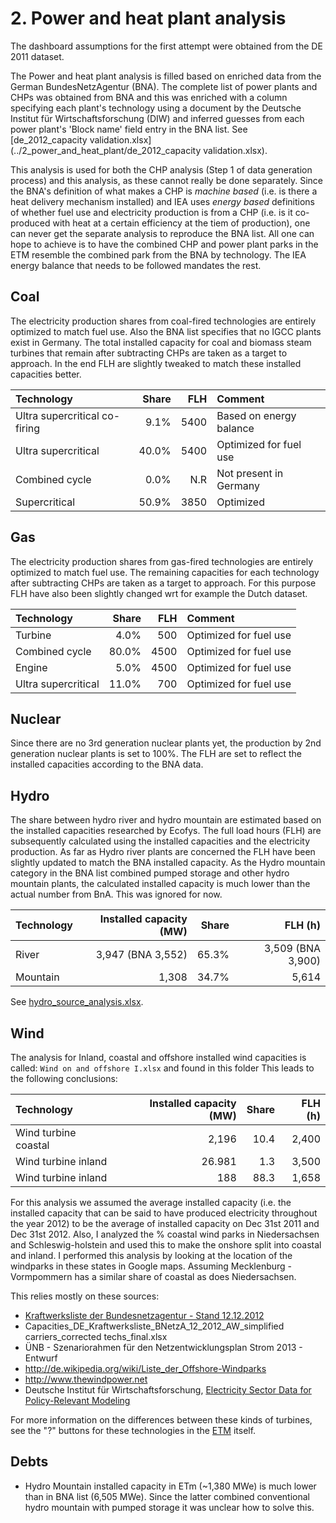 # 2. Power and heat plant analysis

The dashboard assumptions for the first attempt were obtained from the DE 2011 dataset.

The Power and heat plant analysis is filled based on enriched data from the German BundesNetzAgentur (BNA). The complete list of power plants and CHPs was obtained from BNA and this was enriched with a column specifying each plant's technology using a document by the Deutsche Institut für Wirtschaftsforschung (DIW) and inferred guesses from each power plant's 'Block name' field entry in the BNA list.
See [de_2012_capacity validation.xlsx](../2_power_and_heat_plant/de_2012_capacity validation.xlsx).

This analysis is used for both the CHP analysis (Step 1 of data generation process) and this analysis, as these cannot really be done separately. Since the BNA's definition of what makes a CHP is *machine based* (i.e. is there a heat delivery mechanism installed) and IEA uses *energy based* definitions of whether fuel use and electricity production is from a CHP (i.e. is it co-produced with heat at a certain efficiency at the tiem of production), one can never get the separate analysis to reproduce the BNA list. All one can hope to achieve is to have the combined CHP and power plant parks in the ETM resemble the combined park from the BNA by technology. The IEA energy balance that needs to be followed mandates the rest.


## Coal 
The electricity production shares from coal-fired technologies are entirely optimized to match fuel use. Also the BNA list specifies that no IGCC plants exist in Germany. The total installed capacity for coal and biomass steam turbines that remain after subtracting CHPs are taken as a target to approach. In the end FLH are slightly tweaked to match these installed capacities better.

| Technology                    | Share | FLH | Comment                 |
| :---------------------------- | ----: |---:| :---------------------- |
| Ultra supercritical co-firing |  9.1% |  5400 | Based on energy balance |
| Ultra supercritical           | 40.0% |  5400 | Optimized for fuel use  |
| Combined cycle                |  0.0% |   N.R | Not present in Germany  |
| Supercritical                 | 50.9% |  3850 | Optimized               |


## Gas

The electricity production shares from gas-fired technologies are entirely optimized to match fuel use. The remaining capacities for each technology after subtracting CHPs are taken as a target to approach. For this purpose FLH have also been slightly changed wrt for example the Dutch dataset. 

| Technology | Share | FLH | Comment| 
| :--------- |------:| ---:|:-------|
| Turbine               |  4.0% |   500 | Optimized for fuel use  |
| Combined cycle        | 80.0% |  4500 | Optimized for fuel use  |
| Engine                |  5.0% |  4500 | Optimized for fuel use  |
| Ultra supercritical   | 11.0% |   700 | Optimized for fuel use  |


## Nuclear

Since there are no 3rd generation nuclear plants yet, the production by 2nd generation nuclear plants is set to 100%. The FLH are set to reflect the installed capacities according to the BNA data.


## Hydro

The share between hydro river and hydro mountain are estimated based on the installed capacities researched by Ecofys. The full load hours (FLH) are subsequently calculated using the installed capacities and the electricity production. 
As far as Hydro river plants are concerned the FLH have been slightly updated to match the BNA installed capacity. As the Hydro mountain category in the BNA list combined pumped storage and other hydro mountain plants, the calculated installed capacity is much lower than the actual number from BnA. This was ignored for now.

| Technology | Installed capacity (MW) | Share | FLH (h) |
| :--------- | ----------------------: | ----: | ------: |
| River      |                   3,947 (BNA 3,552) | 65.3% |   3,509  (BNA 3,900)|
| Mountain   |                   1,308 | 34.7% |   5,614 |

See [hydro_source_analysis.xlsx](../../../eu/2012/2_power_and_heat_plant/hydro_source_analysis.xlsx).


## Wind

The analysis for Inland, coastal and offshore installed wind capacities is called: `Wind on and offshore I.xlsx` 
and found in this folder
This leads to the following conclusions:

| Technology | Installed capacity (MW) | Share | FLH (h) |
| :--------- | ----------------------: | ----: | ------: |
| Wind turbine coastal |         2,196 | 10.4 |   2,400 |
| Wind turbine inland  |        26.981	 | 1.3 |   3,500 |
| Wind turbine inland  |        188  | 88.3 |  1,658 |

For this analysis we assumed the average installed capacity (i.e. the installed capacity that can be said to have produced electricity throughout the year 2012) to be the average of installed capacity on Dec 31st 2011 and Dec 31st 2012. 
Also, I analyzed the % coastal wind parks in Niedersachsen and Schleswig-holstein and used this to make the onshore split into coastal and inland. I performed this analysis by looking at the location of the windparks in these states in Google maps. Assuming Mecklenburg -Vormpommern has a similar share of coastal as does Niedersachsen.

This relies mostly on these sources:

- [ Kraftwerksliste der Bundesnetzagentur - Stand 12.12.2012](http://www.docstoc.com/docs/147959531/Kraftwerksliste-der-Bundesnetzagentur---Stand-12122012)
- Capacities_DE_Kraftwerksliste_BNetzA_12_2012_AW_simplified carriers_corrected techs_final.xlsx
- ÜNB - Szenariorahmen für den Netzentwicklungsplan Strom 2013 - Entwurf 
- http://de.wikipedia.org/wiki/Liste_der_Offshore-Windparks
- http://www.thewindpower.net
- Deutsche Institut für Wirtschaftsforschung, [Electricity Sector Data for Policy-Relevant Modeling](https://www.google.nl/url?sa=t&rct=j&q=&esrc=s&source=web&cd=1&cad=rja&uact=8&ved=0CCAQFjAA&url=http%3A%2F%2Fwww.diw.de%2Fdocuments%2Fpublikationen%2F73%2Fdiw_01.c.440963.de%2Fdiw_datadoc_2014-072.pdf&ei=fjzSU7OsGcmGOPeYgMgO&usg=AFQjCNGG2MpMl64AngyrCAS8kAvJ7HBGdg&bvm=bv.71667212,d.ZWU)

For more information on the differences between these kinds of turbines, see the "?" buttons for these technologies in the [ETM](http://pro.et-model.com/scenario/supply/electricity_renewable/wind-turbines) itself.

## Debts

- Hydro Mountain installed capacity in ETm (~1,380 MWe) is much lower than in BNA list (6,505 MWe). Since the latter combined conventional hydro mountain with pumped storage it was unclear how to solve this.
